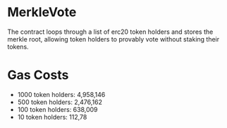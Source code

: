 # MerkleVote
The contract loops through a list of erc20 token holders and stores the merkle root, allowing token holders to provably vote without staking their tokens. 


# Gas Costs
* 1000 token holders: 4,958,146
* 500 token holders: 2,476,162
* 100 token holders: 638,009
* 10 token holders: 112,78

